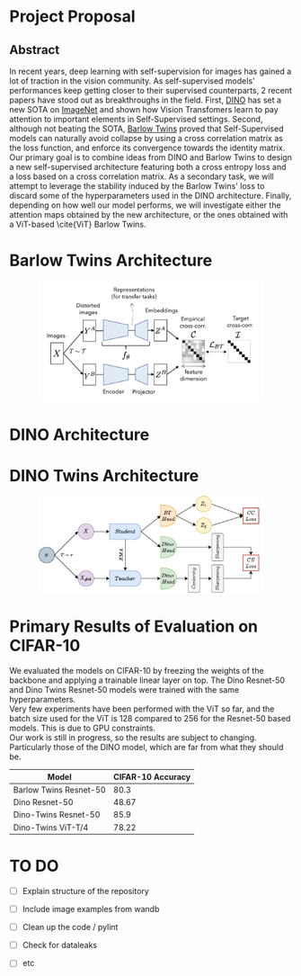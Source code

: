 # Project Proposal

## Abstract 
 
In recent years, deep learning with self-supervision for images has gained a lot of traction in the vision community. As self-supervised models' performances keep getting closer to their supervised counterparts, 2 recent papers have stood out as breakthroughs in the field. First, [DINO](https://arxiv.org/pdf/2104.14294.pdf) has set a new SOTA on [ImageNet](https://image-net.org/) and shown how Vision Transfomers learn to pay attention to important elements in Self-Supervised settings. Second, although not beating the SOTA, [Barlow Twins](https://arxiv.org/pdf/2103.03230.pdf) proved that Self-Supervised models can naturally avoid collapse by using a cross correlation matrix as the loss function, and enforce its convergence towards the identity matrix.<br />
Our primary goal is to combine ideas from DINO and Barlow Twins to design a new self-supervised architecture featuring both a cross entropy loss and a loss based on a cross correlation matrix. As a secondary task, we will attempt to leverage the stability induced by the Barlow Twins' loss to discard some of the hyperparameters used in the DINO architecture. Finally, depending on how well our model performs, we will investigate either the attention maps obtained by the new architecture, or the ones obtained with a ViT-based \cite{ViT} Barlow Twins.

# Barlow Twins Architecture
<p align="center">
  <img width="400" src="images\BarlowTwins.png">
</p>

# DINO Architecture

# DINO Twins Architecture
<p align="center">
  <img width="400" src="images\DinoTwins.drawio.png">
</p>

# Primary Results of Evaluation on CIFAR-10

We evaluated the models on CIFAR-10 by freezing the weights of the backbone and applying a trainable linear layer on top. The Dino Resnet-50 and Dino Twins Resnet-50 models were trained with the same hyperparameters.<br />
Very few experiments have been performed with the ViT so far, and the batch size used for the ViT is 128 compared to 256 for the Resnet-50 based models. This is due to GPU constraints.<br />
Our work is still in progress, so the results are subject to changing. Particularly those of the DINO model, which are far from what they should be.<br />

| Model | CIFAR-10 Accuracy |
| --------------- | --------------- |
| Barlow Twins Resnet-50 | 80.3 |
| Dino Resnet-50 | 48.67 | 
| Dino-Twins Resnet-50 | 85.9 | 
| Dino-Twins ViT-T/4 | 78.22 |


# TO DO 
 - [ ] Explain structure of the repository
 - [ ] Include image examples from wandb 
 - [ ] Clean up the code / pylint 
 - [ ] Check for dataleaks 
 - [ ] etc


